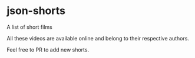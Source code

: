 # json-shorts
A list of short films

All these videos are available online and belong to their respective authors.

Feel free to PR to add new shorts.
